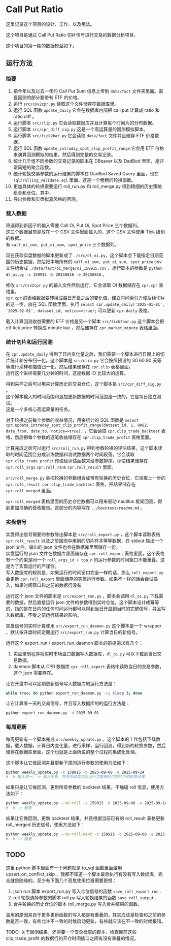 # Call Put Ratio  
这里记录这个项目的设计、工作、以及用法。  

这个项目是通过 Call Put Ratio 切片信号进行交易的数据分析项目。  

这个项目的第一期的数据模型如下。  


## 运行方法  

### 简要  
1. 把今年以及过去一年的 Call Put Sum 信息上传到 `data/fact` 文件夹里面。需要回测的部分要带有 ETF 的价格。  
2. 运行 `src/csv2cpr.py` 读取这个文件储存在数据库里。  
3. 运行 SQL 函数 `update_daily` 它会在数据库内部把 call put 计算成 ratio 和 ratio diff 。  
4. 运行脚本 `src/clip.py` 它会读取数据库并且计算每个时间片的分布数据。  
5. 运行脚本 `src/cpr_diff_sig.py` 这是一个高运算量的回测模拟脚本。  
6. 运行脚本 `src/tick2bar.py` 它会读取 `data/fact` 文件并且储存 ETF 价格数据。  
7. 运行 SQL 函数 `update_intraday_spot_clip_profit_range` 它会用 ETF 价格来演算回测模拟的结果，然后得到完整的交易记录。  
8. 统计几千组不同参数的交易记录的脚本在 DBeaver 以及 DadBod 里面，是非常简短的聚合函数。  
9. 统计轮换交易参数的运行结果的脚本在 DadBod Saved Query 里面，也在 `sql/rolling_validate.sql` 里面，这是一个粗糙的轮换函数。  
10. 更加具体的轮换需要运行 roll_run.py 和 roll_merge.py 得到精细的历史策略组合和仓位。其中，  
11. 导出参数和实盘拟真风格的回测。

### 载入数据  
筛选得到新因子的输入需要 Call Oi, Put Oi, Spot Price 三个数据列。  
这三个数据目前是放在一个 CSV 文件里面载入的，这个 CSV 文件使用 Tick 级别的数据。  
有 `call_oi_sum, put_oi_sum, spot_price` 三个数据列。  
<!-- 目前得到这个 CSV 文件的方法是对我的录制数据库执行脚本 `./datavis/oi_scripts/db_oi_csv.py` 。这个脚本之后改造一下可以用来下载实盘数据。   -->  
现在获取实盘数据的脚本更新成了 `./src/dl_oi.py`，这个脚本会下载指定日期范围的历史数据，然后把本地所有的 `call_oi_sum, put_oi_sum, spot_price` csv 文件组合成 `./data/fact/oi_merge/oi_159915.csv` 。运行脚本的参数是 `python dl_oi.py -s 159915 -b 20250818 -e 20250818` 。

修改 `src/csv2cpr.py` 的输入文件然后运行，它会读取 OI 数据储存在 `cpr.cpr` 表格里。  
`cpr.cpr` 的表格数据要转换成每日开盘之后的变化值，建立时间索引方便后续切片的这一步，放在 SQL 函数里面。执行 `select cpr.update_daily('2025-01-01', '2025-02-01', dataset_id, notice=>true);` 可以更新 `cpr.daily` 表格。  

载入计算回测收益需要的 ETF 价格是另一个脚本 `src/tick2bar.py` 这个脚本会把 etf tick price 转换成 minute bar ，然后储存在 `cpr.market_minute` 表格里面。  

### 统计切片和运行回测  

在 `cpr.update_daily` 得到了日内变化量之后，我们需要一个脚本进行日期上的切片统计和分布归一化。这个脚本是 `src/clip.py` 它会按照预设的 30 60 90 天等等进行采样和插值归一化。然后结果储存在 `cpr.clip` 表格里面。  
运行这个采样需要几分钟的时间，这是数据 IO 比较大的运算。  

得到采样之后可以用来计算历史的交易仓位，这个脚本是 `src/cpr_diff_sig.py` 。  
这个脚本输入的时间范围和追加更新数据的时间范围是一致的，它是每日独立测试。  
这是一个多核心高运算量的任务。  

对于轮换之前每个参数的收益情况，用来统计的 SQL 函数是 `select cpr.update_intraday_spot_clip_profit_range(dataset_id, 1, 8082, date_from, date_to, notice=>true);` ，它会读取 `cpr.clip_trade_backtest` 表格，然后把每个参数的逐笔收益储存在 `cpr.clip_trade_profit` 表格里面。  

计算完成之后可以运行 `src/roll_run.py` 得到参数轮换的评估结果，这个脚本读取的时间范围会分成训练数据和测试数据两个时间段落。它会读取 `cpr.clip_trade_profit` 传递给评估函数来给参数排序。评估结果储存在 `cpr.roll_args` `cpr.roll_rank` `cpr.roll_result` 里面。  

`src/roll_merge.py` 会把轮换的参数组合成带有轮换的历史仓位，它读取上一步的 `cpr.roll_result cpr.clip_trade_backtest` 表格，把结果储存在 `cpr.roll_merged` 里面。  

`cpr.roll_merged` 表格里面的历史仓位数据可以用来驱动 nautilus 框架回测，得到更加准确的营收报告。这部分的内容写在 `../backtest/readme.md` 。  

### 实盘信号  

实盘得出信号需要的参数导出脚本是 `src/roll_export.py` ，这个脚本读取表格 `cpr.roll_result` 以及之前回测中用到的切片样本等等数据，在 stdout 输出一个 json 文件。输出的 json 文件也会在数据库里面储存一份。  
实盘运行的 json 文件在数据库里面储存在 `cpr.roll_export` 表格里面，这个表格有一个约束是同一个 `roll_args_id + top_n` 的运行参数的时间窗口不能重叠。这是为了实盘运行的严谨性。  
写入数据库的规则是，如果运行的时间窗口完全一样的话，那么 `roll_export.py` 会更新 `cpr.roll_export` 里面储存的实盘运行参数。如果不一样的话会尝试插入，如果时间窗口和之前的数据行没有

运行这个 json 文件的脚本是 `src/export_run.py` ，脚本会调用 `dl_oi.py` 下载需要的数据，然后直接运行 json 文件的参数得到实时仓位。这个脚本设计成幂等的，指的是在日内的任何时间运行都可以得到当日开盘到当时的完整信号，并且写入数据库，不受之前运行结果的影响。  

实盘信号的实时计算使用 `src/export_run_daemon.py` 这个脚本是一个 wrapper ，默认按开盘时间定期运行 `src/export_run.py` 计算当日的新信号。  

运行这个 export_run / export_run_daemon 脚本的前提需求有几个：  
1. 实盘录制程序将实时市场盘口数据写入数据库，`dl_oi.py` 可以下载到当日交易数据。  
2. daemon 脚本从 CPR 数据库 `cpr.roll_export` 表格中读取当日的交易参数，这个 json 需要存在。

让它开盘中可以定期更新信号写入数据库的运行方法是：  
```bash
while true; do python export_run_daemon.py -s; sleep 3; done
```

让它计算某一天的交易信号，并且写入数据库的的运行方法是：  
```bash
python export_run_daemon.py -d 2025-09-01
```

### 每周更新  

每周更新有一个脚本完成 `src/weekly_update.py` 。这个脚本的工作包括下载数据，载入数据，计算日内变化量，进行采样，运行回测，得到新的轮换参数，然后储存在数据库里面。这个也就是上面所说的整个过程的集成化处理。  

这个脚本让它做回测并且更新下周的运行参数的使用方法如下：  
```bash
python weekly_update.py -s 159915 -b 2025-09-08 -e 2025-09-14  
# -b 输入周一，-e 输入周日，在周五收盘之后运行才能得到可靠的下周轮换结果
```

如果只是让它做回测，更新所有参数的 backtest 结果，不触碰 roll 信息，使用方法如下：  
```bash
python weekly_update.py --no-roll -s 159915 -b 2025-09-08 -e 2025-09-14  
# -b -e 随意
```

如果让它做回测，更新 backtest 结果，并且根据当前已有的 roll_result 表格更新 roll_merged 历史信号，使用方法如下：  
```bash
python weekly_update.py --no-roll-next -s 159915 -b 2025-09-08 -e 2025-09-14  
# -b -e 随意
```

## TODO
这里 python 脚本里面有一个问题就是 to_sql 函数里面滥用 upsert_on_conflict_skip ，我都不知道一个脚本最后执行有没有写入数据库，完全就是随缘的。至少有下面几个高危使用位置需要更换：  
1. json run 脚本 export_run.py 写入仓位信号的函数 `save_roll_export_run` .  
2. roll 轮换选择参数的脚本 roll.py 写入轮换结果的函数 `save_roll_output` .  
3. 合并轮换的历史仓位的脚本 roll_merge.py 写入合并结果的函数。  

滥用的原因来自于更多更新函数的写入都是有重叠的，其实应该是检查和之前的参数是否一致，有些允许不一致的时候启动更新，有些就应该在不一致的时候报错。


TODO: 关于回测结果，还需要一个安全检查的脚本，检查目前这些 clip_trade_profit 的数据行的开仓时间插口之间有没有重叠的情况。


